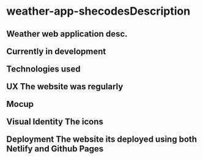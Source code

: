 # weather-app-shecodesDescription

<h2>

<h2>




Weather web application desc.

 Currently in development

Technologies used 

UX
The website was regularly 

Mocup 

Visual Identity
The icons

Deployment
The website its deployed using both Netlify and Github Pages

